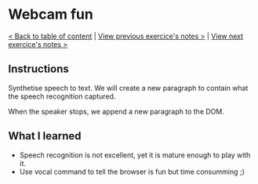 # Webcam fun

[< Back to table of content](../../README.md) |
[View previous exercice's notes >](../19-Webcam.Fun/Notes.md) |
[View next exercice's notes >](../21-Geolocation/Notes.md)

## Instructions

Synthetise speech to text.
We will create a new paragraph to contain what the speech recognition captured.

When the speaker stops, we append a new paragraph to the DOM.

## What I learned

- Speech recognition is not excellent, yet it is mature enough to play with it.
- Use vocal command to tell the browser is fun but time consumming ;)
